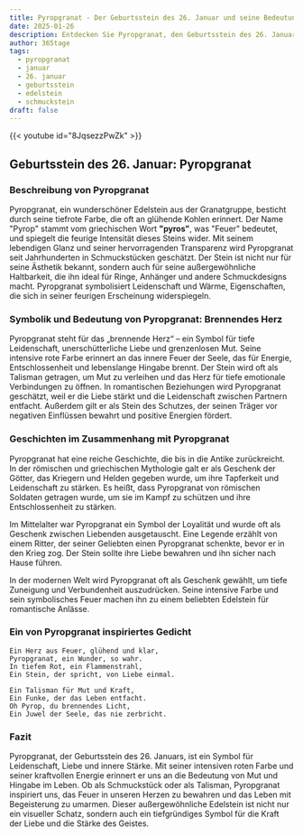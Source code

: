 ```yaml
---
title: Pyropgranat - Der Geburtsstein des 26. Januar und seine Bedeutung
date: 2025-01-26
description: Entdecken Sie Pyropgranat, den Geburtsstein des 26. Januar, der Brennendes Herz symbolisiert. Seine Symbolik und Geschichte werden Sie inspirieren.
author: 365tage
tags:
  - pyropgranat
  - januar
  - 26. januar
  - geburtsstein
  - edelstein
  - schmuckstein
draft: false
---
```


{{< youtube id="8JqsezzPwZk" >}}

## Geburtsstein des 26. Januar: Pyropgranat

### Beschreibung von Pyropgranat

Pyropgranat, ein wunderschöner Edelstein aus der Granatgruppe, besticht durch seine tiefrote Farbe, die oft an glühende Kohlen erinnert. Der Name "Pyrop" stammt vom griechischen Wort **"pyros"**, was "Feuer" bedeutet, und spiegelt die feurige Intensität dieses Steins wider. Mit seinem lebendigen Glanz und seiner hervorragenden Transparenz wird Pyropgranat seit Jahrhunderten in Schmuckstücken geschätzt. Der Stein ist nicht nur für seine Ästhetik bekannt, sondern auch für seine außergewöhnliche Haltbarkeit, die ihn ideal für Ringe, Anhänger und andere Schmuckdesigns macht. Pyropgranat symbolisiert Leidenschaft und Wärme, Eigenschaften, die sich in seiner feurigen Erscheinung widerspiegeln.

### Symbolik und Bedeutung von Pyropgranat: Brennendes Herz

Pyropgranat steht für das „brennende Herz“ – ein Symbol für tiefe Leidenschaft, unerschütterliche Liebe und grenzenlosen Mut. Seine intensive rote Farbe erinnert an das innere Feuer der Seele, das für Energie, Entschlossenheit und lebenslange Hingabe brennt. Der Stein wird oft als Talisman getragen, um Mut zu verleihen und das Herz für tiefe emotionale Verbindungen zu öffnen. In romantischen Beziehungen wird Pyropgranat geschätzt, weil er die Liebe stärkt und die Leidenschaft zwischen Partnern entfacht. Außerdem gilt er als Stein des Schutzes, der seinen Träger vor negativen Einflüssen bewahrt und positive Energien fördert.

### Geschichten im Zusammenhang mit Pyropgranat

Pyropgranat hat eine reiche Geschichte, die bis in die Antike zurückreicht. In der römischen und griechischen Mythologie galt er als Geschenk der Götter, das Kriegern und Helden gegeben wurde, um ihre Tapferkeit und Leidenschaft zu stärken. Es heißt, dass Pyropgranat von römischen Soldaten getragen wurde, um sie im Kampf zu schützen und ihre Entschlossenheit zu stärken.

Im Mittelalter war Pyropgranat ein Symbol der Loyalität und wurde oft als Geschenk zwischen Liebenden ausgetauscht. Eine Legende erzählt von einem Ritter, der seiner Geliebten einen Pyropgranat schenkte, bevor er in den Krieg zog. Der Stein sollte ihre Liebe bewahren und ihn sicher nach Hause führen.

In der modernen Welt wird Pyropgranat oft als Geschenk gewählt, um tiefe Zuneigung und Verbundenheit auszudrücken. Seine intensive Farbe und sein symbolisches Feuer machen ihn zu einem beliebten Edelstein für romantische Anlässe.

### Ein von Pyropgranat inspiriertes Gedicht

```
Ein Herz aus Feuer, glühend und klar,  
Pyropgranat, ein Wunder, so wahr.  
In tiefem Rot, ein Flammenstrahl,  
Ein Stein, der spricht, von Liebe einmal.

Ein Talisman für Mut und Kraft,  
Ein Funke, der das Leben entfacht.  
Oh Pyrop, du brennendes Licht,  
Ein Juwel der Seele, das nie zerbricht.  
```

### Fazit

Pyropgranat, der Geburtsstein des 26. Januars, ist ein Symbol für Leidenschaft, Liebe und innere Stärke. Mit seiner intensiven roten Farbe und seiner kraftvollen Energie erinnert er uns an die Bedeutung von Mut und Hingabe im Leben. Ob als Schmuckstück oder als Talisman, Pyropgranat inspiriert uns, das Feuer in unseren Herzen zu bewahren und das Leben mit Begeisterung zu umarmen. Dieser außergewöhnliche Edelstein ist nicht nur ein visueller Schatz, sondern auch ein tiefgründiges Symbol für die Kraft der Liebe und die Stärke des Geistes.